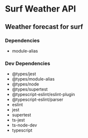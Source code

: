 # Surf Weather API

## Weather forecast for surf

### Dependencies

* module-alias

### Dev Dependencies

* @types/jest
* @types/module-alias
* @types/node
* @types/supertest
* @typescript-eslint/eslint-plugin
* @typescript-eslint/parser
* eslint
* jest
* supertest
* ts-jest
* ts-node-dev
* typescript
